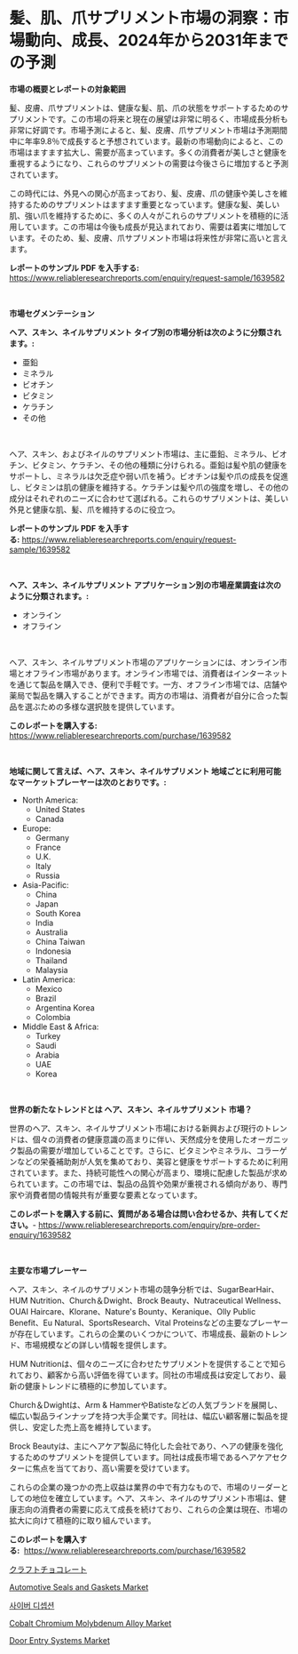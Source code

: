 <p><h1>髪、肌、爪サプリメント市場の洞察：市場動向、成長、2024年から2031年までの予測</h1></p><p><strong>市場の概要とレポートの対象範囲</strong></p>
<p><p>髪、皮膚、爪サプリメントは、健康な髪、肌、爪の状態をサポートするためのサプリメントです。この市場の将来と現在の展望は非常に明るく、市場成長分析も非常に好調です。市場予測によると、髪、皮膚、爪サプリメント市場は予測期間中に年率9.8％で成長すると予想されています。最新の市場動向によると、この市場はますます拡大し、需要が高まっています。多くの消費者が美しさと健康を重視するようになり、これらのサプリメントの需要は今後さらに増加すると予測されています。</p><p>この時代には、外見への関心が高まっており、髪、皮膚、爪の健康や美しさを維持するためのサプリメントはますます重要となっています。健康な髪、美しい肌、強い爪を維持するために、多くの人々がこれらのサプリメントを積極的に活用しています。この市場は今後も成長が見込まれており、需要は着実に増加しています。そのため、髪、皮膚、爪サプリメント市場は将来性が非常に高いと言えます。</p></p>
<p><strong>レポートのサンプル PDF を入手する:</strong> <a href="https://www.reliableresearchreports.com/enquiry/request-sample/1639582">https://www.reliableresearchreports.com/enquiry/request-sample/1639582</a></p>
<p>&nbsp;</p>
<p><strong>市場セグメンテーション</strong></p>
<p><strong>ヘア、スキン、ネイルサプリメント タイプ別の市場分析は次のように分類されます。:</strong></p>
<p><ul><li>亜鉛</li><li>ミネラル</li><li>ビオチン</li><li>ビタミン</li><li>ケラチン</li><li>その他</li></ul></p>
<p>&nbsp;</p>
<p><p>ヘア、スキン、およびネイルのサプリメント市場は、主に亜鉛、ミネラル、ビオチン、ビタミン、ケラチン、その他の種類に分けられる。亜鉛は髪や肌の健康をサポートし、ミネラルは欠乏症や弱い爪を補う。ビオチンは髪や爪の成長を促進し、ビタミンは肌の健康を維持する。ケラチンは髪や爪の強度を増し、その他の成分はそれぞれのニーズに合わせて選ばれる。これらのサプリメントは、美しい外見と健康な肌、髪、爪を維持するのに役立つ。</p></p>
<p><strong>レポートのサンプル PDF を入手する:</strong>&nbsp;<a href="https://www.reliableresearchreports.com/enquiry/request-sample/1639582">https://www.reliableresearchreports.com/enquiry/request-sample/1639582</a></p>
<p>&nbsp;</p>
<p><strong> ヘア、スキン、ネイルサプリメント アプリケーション別の市場産業調査は次のように分類されます。:</strong></p>
<p><ul><li>オンライン</li><li>オフライン</li></ul></p>
<p>&nbsp;</p>
<p><p>ヘア、スキン、ネイルサプリメント市場のアプリケーションには、オンライン市場とオフライン市場があります。オンライン市場では、消費者はインターネットを通じて製品を購入でき、便利で手軽です。一方、オフライン市場では、店舗や薬局で製品を購入することができます。両方の市場は、消費者が自分に合った製品を選ぶための多様な選択肢を提供しています。</p></p>
<p><strong>このレポートを購入する:</strong>&nbsp; <a href="https://www.reliableresearchreports.com/purchase/1639582">https://www.reliableresearchreports.com/purchase/1639582</a></p>
<p>&nbsp;</p>
<p><strong>地域に関して言えば、ヘア、スキン、ネイルサプリメント 地域ごとに利用可能なマーケットプレーヤーは次のとおりです。:</strong></p>
<p><ul>
    <li>
        North America:
        <ul>
            <li>United States</li>
            <li>Canada</li>
        </ul>
    </li>
    <li>
        Europe:
        <ul>
            <li>Germany</li>
            <li>France</li>
            <li>U.K.</li>
            <li>Italy</li>
            <li>Russia</li>
        </ul>
    </li>
    <li>
        Asia-Pacific:
        <ul>
            <li>China</li>
            <li>Japan</li>
            <li>South Korea</li>
            <li>India</li>
            <li>Australia</li>
            <li>China Taiwan</li>
            <li>Indonesia</li>
            <li>Thailand</li>
            <li>Malaysia</li>
        </ul>
    </li>
    <li>
        Latin America:
        <ul>
            <li>Mexico</li>
            <li>Brazil</li>
            <li>Argentina Korea</li>
            <li>Colombia</li>
        </ul>
    </li>
    <li>
        Middle East & Africa:
        <ul>
            <li>Turkey</li>
            <li>Saudi</li>
            <li>Arabia</li>
            <li>UAE</li>
            <li>Korea</li>
        </ul>
    </li>
    </ul></p>
<p>&nbsp;</p>
<p><strong>世界の新たなトレンドとは ヘア、スキン、ネイルサプリメント 市場？</strong></p>
<p><p>世界のヘア、スキン、ネイルサプリメント市場における新興および現行のトレンドは、個々の消費者の健康意識の高まりに伴い、天然成分を使用したオーガニック製品の需要が増加していることです。さらに、ビタミンやミネラル、コラーゲンなどの栄養補助剤が人気を集めており、美容と健康をサポートするために利用されています。また、持続可能性への関心が高まり、環境に配慮した製品が求められています。この市場では、製品の品質や効果が重視される傾向があり、専門家や消費者間の情報共有が重要な要素となっています。</p></p>
<p><strong>このレポートを購入する前に、質問がある場合は問い合わせるか、共有してください。</strong>- <a href="https://www.reliableresearchreports.com/enquiry/pre-order-enquiry/1639582">https://www.reliableresearchreports.com/enquiry/pre-order-enquiry/1639582</a></p>
<p>&nbsp;</p>
<p><strong>主要な市場プレーヤー</strong></p>
<p><p>ヘア、スキン、ネイルのサプリメント市場の競争分析では、SugarBearHair、HUM Nutrition、Church＆Dwight、Brock Beauty、Nutraceutical Wellness、OUAI Haircare、Klorane、Nature's Bounty、Keranique、Olly Public Benefit、Eu Natural、SportsResearch、Vital Proteinsなどの主要なプレーヤーが存在しています。これらの企業のいくつかについて、市場成長、最新のトレンド、市場規模などの詳しい情報を提供します。</p><p>HUM Nutritionは、個々のニーズに合わせたサプリメントを提供することで知られており、顧客から高い評価を得ています。同社の市場成長は安定しており、最新の健康トレンドに積極的に参加しています。</p><p>Church＆Dwightは、Arm & HammerやBatisteなどの人気ブランドを展開し、幅広い製品ラインナップを持つ大手企業です。同社は、幅広い顧客層に製品を提供し、安定した売上高を維持しています。</p><p>Brock Beautyは、主にヘアケア製品に特化した会社であり、ヘアの健康を強化するためのサプリメントを提供しています。同社は成長市場であるヘアケアセクターに焦点を当てており、高い需要を受けています。</p><p>これらの企業の幾つかの売上収益は業界の中で有力なもので、市場のリーダーとしての地位を確立しています。ヘア、スキン、ネイルのサプリメント市場は、健康志向の消費者の需要に応えて成長を続けており、これらの企業は現在、市場の拡大に向けて積極的に取り組んでいます。</p></p>
<p><strong>このレポートを購入する:</strong>&nbsp;&nbsp;<a href="https://www.reliableresearchreports.com/purchase/1639582">https://www.reliableresearchreports.com/purchase/1639582</a></p>
<p><p><a href="https://github.com/ReganWisoky2023/Market-Research-Report-List-1/blob/main/30805939472.md">クラフトチョコレート</a></p><p><a href="https://issuu.com/reportprime-2/docs/automotive-seals-and-gaskets-market-size-2030.pptx">Automotive Seals and Gaskets Market</a></p><p><a href="https://github.com/vsr06p4p49/Market-Research-Report-List-1/blob/main/70366028708.md">사이버 디셉션</a></p><p><a href="https://boundless-drawbridge-702.notion.site/Cobalt-Chromium-Molybdenum-Alloy-Market-Size-Growing-and-Forecasted-for-period-from-2024-2031-and--bd77a61b6b164be5a510177a04220b58">Cobalt Chromium Molybdenum Alloy Market</a></p><p><a href="https://view.publitas.com/reportprime-1/door-entry-systems-market-research-report-provides-thorough-industry-overview-which-offers-an-in-depth-analysis-of-product-trends-and-new-market-divisions/">Door Entry Systems Market</a></p></p>